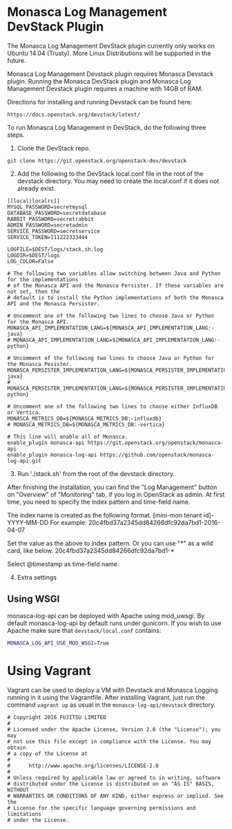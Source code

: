 # Monasca Log Management DevStack Plugin

The Monasca Log Management DevStack plugin currently only works on Ubuntu 14.04 (Trusty).
More Linux Distributions will be supported in the future.

Monasca Log Management Devstack plugin requires Monasca Devstack plugin.
Running the Monasca DevStack plugin and Monasca Log Management Devstack plugin requires a machine with 14GB of RAM.

Directions for installing and running Devstack can be found here:
```
https://docs.openstack.org/devstack/latest/
```

To run Monasca Log Management in DevStack, do the following three steps.

1. Clone the DevStack repo.

```
git clone https://git.openstack.org/openstack-dev/devstack
```

2. Add the following to the DevStack local.conf file in the root of the devstack directory. You may
   need to create the local.conf if it does not already exist.

```
[[local|localrc]]
MYSQL_PASSWORD=secretmysql
DATABASE_PASSWORD=secretdatabase
RABBIT_PASSWORD=secretrabbit
ADMIN_PASSWORD=secretadmin
SERVICE_PASSWORD=secretservice
SERVICE_TOKEN=111222333444

LOGFILE=$DEST/logs/stack.sh.log
LOGDIR=$DEST/logs
LOG_COLOR=False

# The following two variables allow switching between Java and Python for the implementations
# of the Monasca API and the Monasca Persister. If these variables are not set, then the
# default is to install the Python implementations of both the Monasca API and the Monasca Persister.

# Uncomment one of the following two lines to choose Java or Python for the Monasca API.
MONASCA_API_IMPLEMENTATION_LANG=${MONASCA_API_IMPLEMENTATION_LANG:-java}
# MONASCA_API_IMPLEMENTATION_LANG=${MONASCA_API_IMPLEMENTATION_LANG:-python}

# Uncomment of the following two lines to choose Java or Python for the Monasca Pesister.
MONASCA_PERSISTER_IMPLEMENTATION_LANG=${MONASCA_PERSISTER_IMPLEMENTATION_LANG:-java}
# MONASCA_PERSISTER_IMPLEMENTATION_LANG=${MONASCA_PERSISTER_IMPLEMENTATION_LANG:-python}

# Uncomment one of the following two lines to choose either InfluxDB or Vertica.
MONASCA_METRICS_DB=${MONASCA_METRICS_DB:-influxdb}
# MONASCA_METRICS_DB=${MONASCA_METRICS_DB:-vertica}

# This line will enable all of Monasca.
enable_plugin monasca-api https://git.openstack.org/openstack/monasca-api
enable_plugin monasca-log-api https://github.com/openstack/monasca-log-api.git
```

3.   Run './stack.sh' from the root of the devstack directory.


After finishing the installation, you can find the "Log Management" button on
"Overview" of "Monitoring" tab, if you log in OpenStack as admin.
At first time, you need to specify the index pattern and time-field name.

The index name is created as the following format.
  \[mini-mon tenant id\]-YYYY-MM-DD
For example:
  20c4fbd37a2345dd84266dfc92da7bd1-2016-04-07

Set the value as the above to index pattern.
Or you can use "\*" as a wild card, like below.
  20c4fbd37a2345dd84266dfc92da7bd1-\*

Select @timestamp as time-field name.

4. Extra settings

## Using WSGI

monasca-log-api can be deployed with Apache using mod_uwsgi.
By default monasca-log-api by default runs under gunicorn.
If you wish to use Apache make sure that ```devstack/local.conf```
contains:

```sh
MONASCA_LOG_API_USE_MOD_WSGI=True
```

# Using Vagrant

Vagrant can be used to deploy a VM with Devstack and Monasca Logging
running in it using the Vagrantfile. After installing Vagrant,
just run the command `vagrant up` as usual in the `monasca-log-api/devstack`
directory.

```
# Copyright 2016 FUJITSU LIMITED
#
# Licensed under the Apache License, Version 2.0 (the "License"); you may
# not use this file except in compliance with the License. You may obtain
# a copy of the License at
#
#      http://www.apache.org/licenses/LICENSE-2.0
#
# Unless required by applicable law or agreed to in writing, software
# distributed under the License is distributed on an "AS IS" BASIS, WITHOUT
# WARRANTIES OR CONDITIONS OF ANY KIND, either express or implied. See the
# License for the specific language governing permissions and limitations
# under the License.
```
